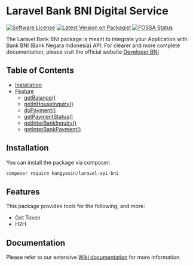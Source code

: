 # Laravel Bank BNI Digital Service

[![Software License](https://img.shields.io/badge/license-MIT-brightgreen.svg?style=flat-square)](LICENSE.md)
[![Latest Version on Packagist](https://img.shields.io/packagist/v/kangyasin/laravel-api-bni.svg?style=flat-square)](https://packagist.org/packages/kangyasin/laravel-api-bni)
[![FOSSA Status](https://app.fossa.com/api/projects/git%2Bgithub.com%2Fkangyasin%2Flaravel-api-bni.svg?type=small)](https://app.fossa.com/projects/git%2Bgithub.com%2Fkangyasin97%2Flaravel-api-bni?ref=badge_small)

The Laravel Bank BNI package is meant to integrate your Application with Bank BNI (Bank Negara Indonesia) API. For clearer and more complete documentation, please visit the official website [Developer BNI](https://digitalservices.bni.co.id)

## Table of Contents

* [Installation](#installation)
* [Feature](#feature)
  * [getBalance()](#get-balance)
  * [getInHouseInquiry()](#get-inhouse-inquiry)
  * [doPayment()](#do-payment)
  * [getPaymentStatus()](#get-payment-status)
  * [getInterBankInquiry()](#get-interbank-inquiry)
  * [getInterBankPayment()](#get-interbank-payment)

## Installation

You can install the package via composer:

```bash
composer require kangyasin/laravel-api-bni
```

## Features

This package provides tools for the following, and more:

- Get Token
- H2H

## Documentation

Please refer to our extensive [Wiki documentation](https://github.com/kangyasin/laravel-api-bni/wiki) for more information.
